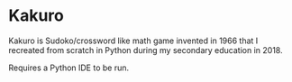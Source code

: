 # Kakuro
Kakuro is Sudoko/crossword like math game invented in 1966 that I recreated from scratch in Python during my secondary education in 2018.

Requires a Python IDE to be run.
